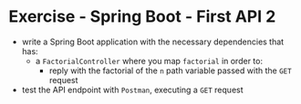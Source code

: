 # Exercise - Spring Boot - First API 2
* write a Spring Boot application with the necessary dependencies that has:
  * a `FactorialController` where you map `factorial` in order to:
    * reply with the factorial of the `n` path variable passed with the `GET` request
* test the API endpoint with `Postman`, executing a `GET` request

